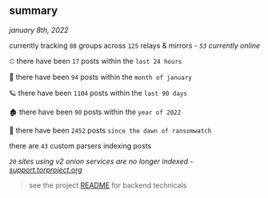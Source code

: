 
## summary
_january 8th, 2022_

currently tracking `88` groups across `125` relays & mirrors - _`53` currently online_

⏲ there have been `17` posts within the `last 24 hours`

🦈 there have been `94` posts within the `month of january`

🪐 there have been `1104` posts within the `last 90 days`

🏚 there have been `90` posts within the `year of 2022`

🦕 there have been `2452` posts `since the dawn of ransomwatch`

there are `43` custom parsers indexing posts

_`20` sites using v2 onion services are no longer indexed - [support.torproject.org](https://support.torproject.org/onionservices/v2-deprecation/)_

> see the project [README](https://github.com/thetanz/ransomwatch#ransomwatch--) for backend technicals
